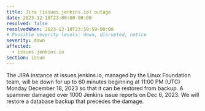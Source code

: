 ```yaml
---
title: Jira (issues.jenkins.io) outage
date: 2023-12-18T23:00:00-00:00
resolved: false
resolvedWhen: 2023-12-18T23:59:59-00:00
# Possible severity levels: down, disrupted, notice
severity: down
affected:
  - issues.jenkins.io
section: issue
---
```

The JIRA instance at issues.jenkins.io, managed by the Linux Foundation team, will be down for up to 60 minutes beginning at 11:00 PM (UTC) Monday December 18, 2023 so that it can be restored from backup.
A spammer damaged over 1000 Jenkins issue reports on Dec 6, 2023.
We will restore a database backup that precedes the damage.

